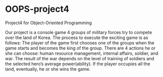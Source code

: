 # OOPS-project4
Project4 for Object-Oriented Programming

Our project is a console game 4 groups of military forces try to compete over the land of Korea. The process to execute the exciting game is as follows:
	The player of the game first chooses one of the groups when the game starts and becomes the king of the group. There are 4 actions he or she can choose: human resource management, internal affairs, soldier, and war. The result of the war depends on the level of training of soldiers and the selected hero’s average power(ability). If the player occupies all the land, eventually, he or she wins the game.

